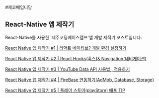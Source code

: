 #제코베입니당

## React-Native 앱 제작기

React-Native를 사용한 '제주코딩베이스캠프'앱 개발 제작기 포스트입니다.

[React Native 앱 제작기 #1 | 리액트 네이티브? 개발 환경 설정하기 ](https://www.notion.so/React-Native-1-740fd8f5a7bc40878216e73458a4a0e8)

[React Native 앱 제작기 #2 | React Hooks(훅스)& Navigation(네비게이션)](https://www.notion.so/React-Native-2-React-Hooks-Navigation-ca768111e6fb4400a8c24df9479d05a0)

[React Native 앱 제작기 #3 | YouTube Data API 사용법 , 적용하기](https://www.notion.so/React-Native-3-YouTube-Data-API-a3204fcb757743a58dbbc6b0a32ebabd)

[React Naitve 앱 제작기 #4 | FireBase 연동하기(AdMob, Database, Storage)](https://www.notion.so/React-Naitve-4-FireBase-AdMob-Database-Storage-b66df612e9644a87b07f21b219cf0a90)

[React Native 앱 제작기 #5 | 플레이 스토어(playStore) 배포 TIP ](https://www.notion.so/React-Native-5-playStore-TIP-bde321ec399f43aab419d01a90556f2a)
